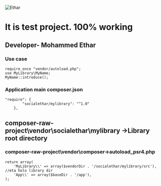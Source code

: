 ![Ethar](https://media.licdn.com/dms/image/D4D03AQFaKEkW8yN-zQ/profile-displayphoto-shrink_200_200/0/1689366199990?e=2147483647&v=beta&t=H3QN_EO1k87EANramDXBdjLTNW8zsMWTWy0KMXu4z6o)

# It is test project. 100% working
## Developer- Mohammed Ethar

### Use case
```Use case
require_once "vendor/autoload.php";
use MyLibrary\MyName;
MyName::introduce();
```


### Application main composer.json
```Application composer.json
"require": {
        "socialethar/mylibrary": "^1.0"
    },
```
## composer-raw-project\vendor\socialethar\mylibrary  ->Library root directory
### composer-raw-project\vendor\composer->autoload_psr4.php
```
return array(
    'MyLibrary\\' => array($vendorDir . '/socialethar/mylibrary/src'), //eta holo library dir
    'App\\' => array($baseDir . '/app'),
);
```
